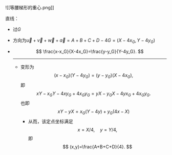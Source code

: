 ![[等腰梯形的重心.png]]

直线：
- 过$G$
- 方向为$\vec u+\vec v+\vec w+\vec a=A+B+C+D-4G=(X-4x_G,Y-4y_G)$
- $$
  \frac{x-x_G}{X-4x_G}=\frac{y-y_G}{Y-4y_G}.
  $$
  
  ---
  
  - 变形为
    $$
    (x-x_G)(Y-4y_G)=(y-y_G)(X-4x_G),
    $$
	即
	$$
      xY-x_GY-4xy_G+4x_Gy_G=yX-y_GX-4yx_G+4x_Gy_G.
	$$
	也即
	$$
	xY-yX=x_G(Y-4y)+y_G(4x-X)
	$$
	- 从而，该定点坐标满足
	  $$
	  x=X/4,\quad y=Y/4,
	  $$
	  即
	  $$
	  (x,y)=\frac{A+B+C+D}{4}.
	  $$